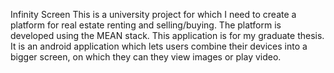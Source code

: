 Infinity Screen
This is a university project for which I need to create a platform for real estate renting and selling/buying. The platform is developed using the MEAN stack.
This application is for my graduate thesis.
It is an android application which lets users combine their devices into a bigger screen, on which they can they view images or play video.